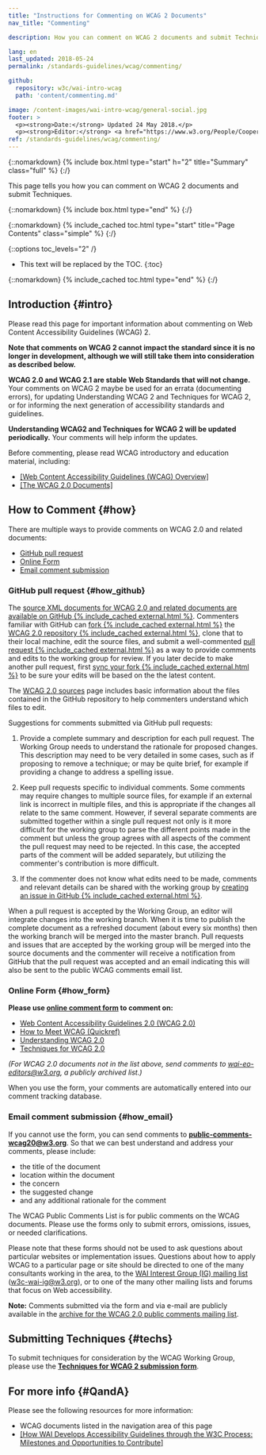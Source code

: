 ```yaml
---
title: "Instructions for Commenting on WCAG 2 Documents"
nav_title: "Commenting"

description: How you can comment on WCAG 2 documents and submit Techniques.

lang: en
last_updated: 2018-05-24
permalink: /standards-guidelines/wcag/commenting/

github:
  repository: w3c/wai-intro-wcag
  path: 'content/commenting.md'

image: /content-images/wai-intro-wcag/general-social.jpg
footer: >
  <p><strong>Date:</strong> Updated 24 May 2018.</p>
  <p><strong>Editor:</strong> <a href="https://www.w3.org/People/Cooper/">Michael Cooper</a></p>
ref: /standards-guidelines/wcag/commenting/
---
```


{::nomarkdown}
{% include box.html type="start" h="2" title="Summary" class="full" %}
{:/}

This page tells you how you can comment on WCAG 2 documents and submit Techniques.

{::nomarkdown}
{% include box.html type="end" %}
{:/}

{::nomarkdown}
{% include_cached toc.html type="start" title="Page Contents" class="simple" %}
{:/}

{::options toc_levels="2" /}

-   This text will be replaced by the TOC.
{:toc}

{::nomarkdown}
{% include_cached toc.html type="end" %}
{:/}


## Introduction {#intro}

Please read this page for important information about commenting on Web Content Accessibility Guidelines (WCAG) 2.

**Note that comments on WCAG 2 cannot impact the standard since it is no longer in development, although we will still take them into consideration as described below.**

**WCAG 2.0 and WCAG 2.1 are stable Web Standards that will not change.** Your comments on WCAG 2 maybe be used for an errata (documenting errors), for updating Understanding WCAG 2 and Techniques for WCAG 2, or for informing the next generation of accessibility standards and guidelines.

**Understanding WCAG2 and Techniques for WCAG 2 will be updated periodically.** Your comments will help inform the updates.

Before commenting, please read WCAG introductory and education material, including:

-   [[Web Content Accessibility Guidelines (WCAG) Overview]](/standards-guidelines/wcag/)
-   [[The WCAG 2.0 Documents]](/standards-guidelines/wcag/docs/)

## How to Comment {#how}

There are multiple ways to provide comments on WCAG 2.0 and related
documents:

-   [GitHub pull request](#how_github)
-   [Online Form](#how_form)
-   [Email comment submission](#how_email)

### GitHub pull request {#how_github}

The [source XML documents for WCAG 2.0 and related documents are available on GitHub {% include_cached external.html %}](https://github.com/w3c/wcag/tree/master/wcag20/sources). Commenters familiar with GitHub can [fork {% include_cached external.html %}](https://help.github.com/articles/working-with-forks/) the [WCAG 2.0 repository {% include_cached external.html %}](https://github.com/w3c/wcag/), clone that to their local machine, edit the source files, and submit a well-commented [pull request {% include_cached external.html %}](https://help.github.com/articles/creating-a-pull-request-from-a-fork/) as a way to provide comments and edits to the working group for review. If you later decide to make another pull request, first [sync your fork {% include_cached external.html %}](https://help.github.com/articles/syncing-a-fork/) to be sure your edits will be based on the the latest content.

The [WCAG 2.0 sources](http://www.w3.org/WAI/GL/WCAG20/sources/) page includes basic information about the files contained in the GitHub repository to help commenters understand which files to edit.

Suggestions for comments submitted via GitHub pull requests:

1.  Provide a complete summary and description for each pull request. The Working Group needs to understand the rationale for proposed changes. This description may need to be very detailed in some cases, such as if proposing to remove a technique; or may be quite brief, for example if providing a change to address a spelling issue.

2.  Keep pull requests specific to individual comments. Some comments may require changes to multiple source files, for example if an external link is incorrect in multiple files, and this is appropriate if the changes all relate to the same comment. However, if several separate comments are submitted together within a single pull request not only is it more difficult for the working group to parse the different points made in the comment but unless the group agrees with all aspects of the comment the pull request may need to be rejected. In this case, the accepted parts of the comment will be added separately, but utilizing the commenter's contribution is more difficult.

3.  If the commenter does not know what edits need to be made, comments and relevant details can be shared with the working group by [creating an issue in GitHub {% include_cached external.html %}](https://github.com/w3c/wcag/issues).

When a pull request is accepted by the Working Group, an editor will
integrate changes into the working branch. When it is time to publish
the complete document as a refreshed document (about every six months)
then the working branch will be merged into the master branch. Pull
requests and issues that are accepted by the working group will be
merged into the source documents and the commenter will receive a
notification from GitHub that the pull request was accepted and an email
indicating this will also be sent to the public WCAG comments email
list.

### Online Form {#how_form}

**Please use [online comment form](https://www.w3.org/WAI/WCAG20/comments/onlineform.html) to comment on:**

-   [Web Content Accessibility Guidelines 2.0 (WCAG 2.0)](https://www.w3.org/TR/WCAG20/)
-   [How to Meet WCAG (Quickref)](https://www.w3.org/WAI/WCAG21/quickref/)
-   [Understanding WCAG 2.0](https://www.w3.org/TR/UNDERSTANDING-WCAG20/)
-   [Techniques for WCAG 2.0](https://www.w3.org/TR/WCAG20-TECHS/)

*(For WCAG 2.0 documents not in the list above, send comments to <wai-eo-editors@w3.org>, a publicly archived list.)*

When you use the form, your comments are automatically entered into our
comment tracking database.

### Email comment submission {#how_email}

If you cannot use the form, you can send comments to **<public-comments-wcag20@w3.org>**. So that we can best understand and address your comments, please include:

-   the title of the document
-   location within the document
-   the concern
-   the suggested change
-   and any additional rationale for the comment

The WCAG Public Comments List is for public comments on the WCAG documents. Please use the forms only to submit errors, omissions, issues, or needed clarifications.

Please note that these forms should not be used to ask questions about particular websites or implementation issues. Questions about how to apply WCAG to a particular page or site should be directed to one of the many consultants working in the area, to the [WAI Interest Group (IG) mailing list](http://www.w3.org/WAI/IG/Overview.html#mailinglist) (<w3c-wai-ig@w3.org>), or to one of the many other mailing lists and forums that focus on Web accessibility.

**Note:** Comments submitted via the form and via e-mail are publicly available in the [archive for the WCAG 2.0 public comments mailing list](http://lists.w3.org/Archives/Public/public-comments-wcag20/).

## Submitting Techniques {#techs}

To submit techniques for consideration by the WCAG Working Group, please use the [**Techniques for WCAG 2 submission form**](http://www.w3.org/WAI/GL/WCAG20/TECHS-SUBMIT/).

## For more info {#QandA}

Please see the following resources for more information:

-   WCAG documents listed in the navigation area of this page
-   [[How WAI Develops Accessibility Guidelines through the W3C Process: Milestones and Opportunities to Contribute]](/standards-guidelines/w3c-process/) 

